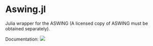 # Aswing.jl

Julia wrapper for the ASWING (A licensed copy of ASWING must be obtained separately). 

Documentation: [![](https://img.shields.io/badge/docs-blue.svg)](https://byuflowlab.github.io/HALEOpt.jl)
